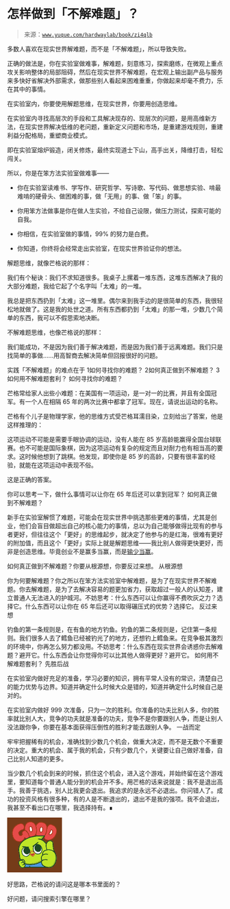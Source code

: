 # 怎样做到「不解难题」？

> 来源：[`www.yuque.com/hardwaylab/book/zi4qlb`](https://www.yuque.com/hardwaylab/book/zi4qlb)



多数人喜欢在现实世界解难题，而不是「不解难题」，所以导致失败。 

正确的做法是，你在实验室做难事，解难题，刻意练习，探索磨练，在微观上重点攻关影响整体的局部阻碍，然后在现实世界不解难题，在宏观上输出副产品与服务来多快好省解决外部需求，做那些别人看起来困难重重，你做起来却毫不费力，乐在其中的事情。 

在实验室内，你要使用解题思维，在现实世界，你要用创造思维。 

在实验室内寻找高层次的手段和工具解决现存的、现层次的问题，是用高维新方法，在现实世界解决低维的老问题，重新定义问题和市场，是重建游戏规则，重建利益分配格局，重塑商业模式。 

即在实验室熔炉锻造，闭关修炼，最终实现道士下山，高手出关，降维打击，轻松闯关。 

所以，你是在笨方法实验室做难事—— 

+   你在实验室读难书、学写作、研究哲学、写诗歌、写代码、做思想实验、啃最难啃的硬骨头、做困难的事，做「无用」的事、做「笨」的事。 

+   你用笨方法做事是你在做人生实验，不给自己设限，做压力测试，探索可能的自我。 

+   你相信，在实验室做的事情，99% 的努力是白费。 

+   你知道，你终将会经常走出实验室，在现实世界验证你的想法。 

解题思维，就像芒格说的那样： <ne-quote id="u1ec62fe9" data-lake-id="u1ec62fe9">

我们有个秘诀：我们不求知道很多。我桌子上摞着一堆东西，这堆东西解决了我的大部分难题，我给它起了个名字叫「太难」的一堆。 

我总是把东西扔到「太难」这一堆里。偶尔来到我手边的是很简单的东西，我很轻松地就做了。这是我的处世之道。所有东西都扔到「太难」的那一堆，少数几个简单的东西，我可以不假思索地决断。</ne-quote> 

不解难题思维，也像芒格说的那样： <ne-quote id="u25adf1aa" data-lake-id="u25adf1aa">

我们能成功，不是因为我们善于解决难题，而是因为我们善于远离难题。我们只是找简单的事做……用高智商去解决简单但回报很好的问题。</ne-quote> 

实践「不解难题」的难点在于 <ne-oli><ne-oli-i>1</ne-oli-i><ne-oli-c class="ne-oli-content" id="9ee50cea8ea0734bb865ee589b2cb325" data-lake-id="9ee50cea8ea0734bb865ee589b2cb325">如何寻找你的难题？</ne-oli-c></ne-oli> <ne-oli><ne-oli-i>2</ne-oli-i><ne-oli-c class="ne-oli-content" id="e5fedf2f8326bb7a42b261e10971ffaf" data-lake-id="e5fedf2f8326bb7a42b261e10971ffaf">如何真正做到不解难题？</ne-oli-c></ne-oli> <ne-oli><ne-oli-i>3</ne-oli-i><ne-oli-c class="ne-oli-content" id="2f3dc5572a6775e54957dc381d534a71" data-lake-id="2f3dc5572a6775e54957dc381d534a71">如何用不解难题套利？</ne-oli-c></ne-oli> <ne-h2 id="ync4Z" data-lake-id="ync4Z"><ne-heading-ext><ne-heading-anchor></ne-heading-anchor><ne-heading-fold></ne-heading-fold></ne-heading-ext><ne-heading-content>如何寻找你的难题？</ne-heading-content></ne-h2> 

芒格常给家人出些小难题：在美国有一项运动，是一对一的比赛，并且有全国冠军。有一个人在相隔 65 年的两次比赛中都拿了冠军。现在，请说出运动的名称。 

芒格有个儿子是物理学家，他的思维方式受芒格耳濡目染，立刻给出了答案，他是这样推理的： 

这项运动不可能是需要手眼协调的运动，没有人能在 85 岁高龄能赢得全国台球联赛。也不可能是国际象棋，因为这项运动有复杂的规定而且对耐力也有相当高的要求。这时候他想到了跳棋。他发现，即使你是 85 岁的高龄，只要有很丰富的经验，就能在这项运动中表现不俗。 

这是正确的答案。 

你可以思考一下，做什么事情可以让你在 65 年后还可以拿到冠军？ <ne-h2 id="Tpq8e" data-lake-id="Tpq8e"><ne-heading-ext><ne-heading-anchor></ne-heading-anchor><ne-heading-fold></ne-heading-fold></ne-heading-ext><ne-heading-content>如何真正做到不解难题？</ne-heading-content></ne-h2> 

新手在实验室解惯了难题，可能会在现实世界中挑选那些更难的事情，尤其是创业，他们会盲目做超出自己的核心能力的事情，总以为自己能够做得比现有的参与者更好，但往往这个「更好」的思维起步，就决定了他参与的是红海，很难有更好的附加值，而且这个「更好」实际上就是解题思维——我比别人做得更快更好，而非是创造思维。毕竟创业不是赢多当赢，而是[输少当赢](https://www.cnfeat.com/blog/2018/08/14/PaulGraham/)。 

如何真正做到不解难题？你要从根源想，你要反过来想。 <ne-h3 id="PWZQh" data-lake-id="PWZQh"><ne-heading-ext><ne-heading-anchor></ne-heading-anchor><ne-heading-fold></ne-heading-fold></ne-heading-ext><ne-heading-content>从根源想</ne-heading-content></ne-h3> 

你为何要解难题？你之所以在笨方法实验室中解难题，是为了在现实世界不解难题。你去解难题，是为了去解决容易的题更加省力，获取超过一般人的认知差，建立普通人无法进入的护城河。不妨思考：什么东西可以让你赢得不费吹灰之力？选择它。什么东西可以让你在 65 年后还可以取得碾压式的优势？选择它。 <ne-h3 id="RBAjS" data-lake-id="RBAjS"><ne-heading-ext><ne-heading-anchor></ne-heading-anchor><ne-heading-fold></ne-heading-fold></ne-heading-ext><ne-heading-content>反过来想</ne-heading-content></ne-h3> 

钓鱼的第一条规则是，在有鱼的地方钓鱼。钓鱼的第二条规则是，记住第一条规则。我们很多人去了鳕鱼已经被钓光了的地方，还想钓上鳕鱼来。在竞争极其激烈的环境中，你再怎么努力都没用。不妨思考：什么东西在现实世界会诱惑你去解难题？避开它。什么东西会让你觉得你可以比其他人做得更好？避开它。 <ne-h2 id="Aa87T" data-lake-id="Aa87T"><ne-heading-ext><ne-heading-anchor></ne-heading-anchor><ne-heading-fold></ne-heading-fold></ne-heading-ext><ne-heading-content>如何用不解难题套利？</ne-heading-content></ne-h2> <ne-h3 id="mUNDm" data-lake-id="mUNDm"><ne-heading-ext><ne-heading-anchor></ne-heading-anchor><ne-heading-fold></ne-heading-fold></ne-heading-ext><ne-heading-content>先胜后战</ne-heading-content></ne-h3> 

在实验室内做好充足的准备，学习必要的知识，拥有平常人没有的常识，清楚自己的能力优势与边界。知道并确定什么时候大众是错的，知道并确定什么时候自己是对的。 

在实验室内做好 999 次准备，只为一次的胜利。你准备的功夫比别人多，你的胜率就比别人大，竞争的功夫就是准备的功夫，竞争不是你要跟别人争，而是让别人没法跟你争，你要在基本面获得压倒性的胜利才能去跟别人争。 <ne-h3 id="XcaF5" data-lake-id="XcaF5"><ne-heading-ext><ne-heading-anchor></ne-heading-anchor><ne-heading-fold></ne-heading-fold></ne-heading-ext><ne-heading-content>一战而定</ne-heading-content></ne-h3> 

牢牢把握稀有的机会，准确找到少数几个机会，做重大决定，而不是无数个不重要的决定。重大的机会、属于我的机会，只有少数几个，关键要让自己做好准备，自己比别人知道的更多。 

当少数几个机会到来的时候，抓住这个机会，进入这个游戏，并始终留在这个游戏里，要知道每个普通人能分到的机会并不多。用芒格的话来说就是：我不是退出高手。我善于挑选，别人比我更会退出。我追求的是永远不必退出。你问错人了。成功的投资风格有很多种，有的人是不断退出的，退出不是我的强项。我不会退出，我甚至不看出口在哪里，我选择持有。∎ 

<ne-card data-card-name="emoji" data-card-type="inline" id="GbIgo" data-event-boundary="card">![](img/6ec2ab79dea83c6535dade47f0d8e25b.png)</ne-card> 

好思路，芒格说的请问这是哪本书里面的？ 

好问题，请问搜索引擎在哪里？